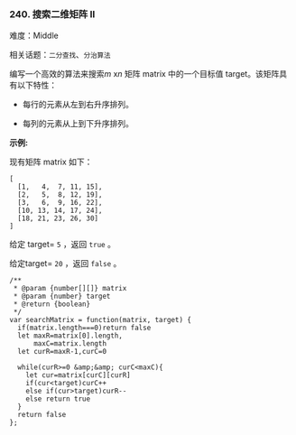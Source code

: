### 240. 搜索二维矩阵 II

难度：Middle

相关话题：`二分查找`、`分治算法`

编写一个高效的算法来搜索*m* x*n* 矩阵 matrix 中的一个目标值 target。该矩阵具有以下特性：




* 每行的元素从左到右升序排列。

* 每列的元素从上到下升序排列。





**示例:** 



现有矩阵 matrix 如下：





```
[
  [1,   4,  7, 11, 15],
  [2,   5,  8, 12, 19],
  [3,   6,  9, 16, 22],
  [10, 13, 14, 17, 24],
  [18, 21, 23, 26, 30]
]

```


给定 target= `5` ，返回 `true` 。



给定target= `20` ，返回 `false` 。




```
/**
 * @param {number[][]} matrix
 * @param {number} target
 * @return {boolean}
 */
var searchMatrix = function(matrix, target) {
  if(matrix.length===0)return false
  let maxR=matrix[0].length,
      maxC=matrix.length
  let curR=maxR-1,curC=0
  
  while(curR>=0 &amp;&amp; curC<maxC){
    let cur=matrix[curC][curR]
    if(cur<target)curC++
    else if(cur>target)curR--
    else return true
  }
  return false
};



```

